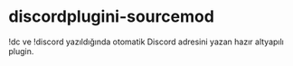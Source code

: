 # discordplugini-sourcemod
!dc ve !discord yazıldığında otomatik Discord adresini yazan hazır altyapılı plugin.
